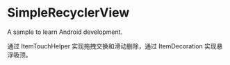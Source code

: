 # SimpleRecyclerView
A sample to learn Android development.  

通过 ItemTouchHelper 实现拖拽交换和滑动删除，通过 ItemDecoration 实现悬浮吸顶。
